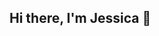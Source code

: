 ## Hi there, I'm Jessica 👋

<!--
**jessicankraft/jessicankraft** is a ✨ _special_ ✨ repository because its `README.md` (this file) appears on your GitHub profile.


:brain: Postdoctoral Associate at University of Texas at Dallas Center for Vital Longevity. Interested in biomarkers associated with cognitive decline in aging. 


## 📫 Contact
Email: Jessica.kraft@utdallas.edu


## :newspaper: Publications

[![ORCID](https://img.shields.io/badge/ORCID-0000--0001--9363--144X-brightgreen?style=flat-square.svg)](https://orcid.org/0000-0001-9363-144X)


[![Google Scholar](https://img.shields.io/badge/Google-Scholar-blue?style=flat-square.svg)](https://scholar.google.com/citations?user=zrfhICYAAAAJ&hl=en&oi=ao)
[![Scopus ID](https://img.shields.io/badge/Scopus_Author_ID-57204573302-red)](https://www.scopus.com/authid/detail.uri?authorId=57204573302)
[![Loop Profile](https://img.shields.io/badge/Loop_Profile-974285-orange)](https://loop.frontiersin.org/people/974285/overview)



-->
